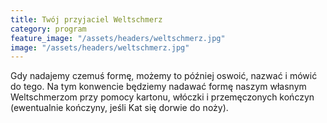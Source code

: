 ```yaml
---
title: Twój przyjaciel Weltschmerz
category: program
feature_image: "/assets/headers/weltschmerz.jpg"
image: "/assets/headers/weltschmerz.jpg"
---
```


Gdy nadajemy czemuś formę, możemy to później oswoić, nazwać i mówić do tego. 
Na tym konwencie będziemy nadawać formę naszym własnym Weltschmerzom przy pomocy kartonu, włóczki i przemęczonych kończyn (ewentualnie kończyny, jeśli Kat się dorwie do noży).
